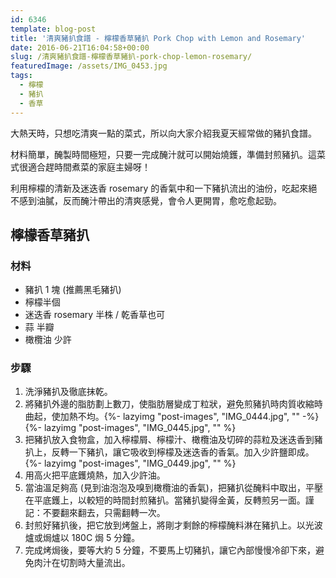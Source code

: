 ```yaml
---
id: 6346
template: blog-post
title: '清爽豬扒食譜 - 檸檬香草豬扒 Pork Chop with Lemon and Rosemary'
date: 2016-06-21T16:04:58+00:00
slug: /清爽豬扒食譜-檸檬香草豬扒-pork-chop-lemon-rosemary/
featuredImage: /assets/IMG_0453.jpg
tags:
  - 檸檬
  - 豬扒
  - 香草
---
```

大熱天時，只想吃清爽一點的菜式，所以向大家介紹我夏天經常做的豬扒食譜。

材料簡單，醃製時間極短，只要一完成醃汁就可以開始燒鑊，準備封煎豬扒。這菜式很適合趕時間煮菜的家庭主婦呀！

利用檸檬的清新及迷迭香 rosemary 的香氣中和一下豬扒流出的油份，吃起來絕不感到油膩，反而醃汁帶出的清爽感覺，會令人更開胃，愈吃愈起勁。

<!--more-->

## 檸檬香草豬扒

### 材料

* 豬扒 1 塊 (推薦黑毛豬扒)
* 檸檬半個
* 迷迭香 rosemary 半株 / 乾香草也可
* 蒜 半瓣
* 橄欖油 少許

### 步驟

1.   洗淨豬扒及徹底抹乾。
2.   將豬扒外邊的脂肪劃上數刀，使脂肪層變成丁粒狀，避免煎豬扒時肉質收縮時曲起，使加熱不均。{%- lazyimg "post-images", "IMG_0444.jpg", "" -%}{%- lazyimg "post-images", "IMG_0445.jpg", "" %}
3.   把豬扒放入食物盒，加入檸檬屑、檸檬汁、橄欖油及切碎的蒜粒及迷迭香到豬扒上，反轉一下豬扒，讓它吸收到檸檬及迷迭香的香氣。加入少許鹽即成。{%- lazyimg "post-images", "IMG_0449.jpg", "" %}
4.   用高火把平底鑊燒熱，加入少許油。
5.   當油溫足夠高 (見到油泡泡及嗅到橄欖油的香氣)，把豬扒從醃料中取出，平壓在平底鑊上，以較短的時間封煎豬扒。當豬扒變得金黃，反轉煎另一面。謹記：不要翻來翻去，只需翻轉一次。
6.   封煎好豬扒後，把它放到烤盤上，將剛才剩餘的檸檬醃料淋在豬扒上。以光波爐或焗爐以 180C 焗 5 分鐘。
7.   完成烤焗後，要等大約 5 分鐘，不要馬上切豬扒，讓它內部慢慢冷卻下來，避免肉汁在切割時大量流出。
